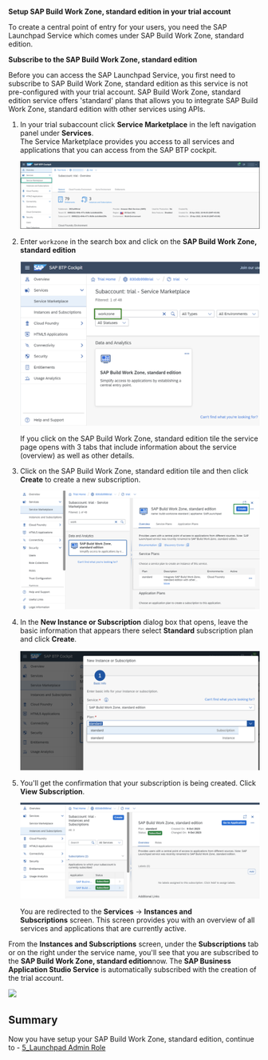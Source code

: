 **Setup SAP Build Work Zone, standard edition in your trial account**

To create a central point of entry for your users, you need the SAP Launchpad Service which comes under SAP Build Work Zone, standard edition.

**Subscribe to the SAP Build Work Zone, standard edition**

Before you can access the SAP Launchpad Service, you first need to subscribe to SAP Build Work Zone, standard edition as this service is not pre-configured with your trial account. SAP Build Work Zone, standard edition service offers 'standard' plans that allows you to integrate SAP Build Work Zone, standard edition with other services using APIs.


1. In your trial subaccount click **Service Marketplace** in the left navigation panel under **Services**.<br>
The Service Marketplace provides you access to all services and applications that you can access from the SAP BTP cockpit.

     ![](https://github.com/SAP-samples/teched2023-XP162/blob/main/Exercises/Images/Service_marketplace.png)
        

2. Enter <code>workzone</code> in the search box and click on the **SAP Build Work Zone, standard edition**

     ![](https://github.com/SAP-samples/teched2023-XP162/blob/main/Exercises/Images/selectworkzone1.png)

     If you click on the SAP Build Work Zone, standard edition tile the service page opens with 3 tabs that include information about the service (overview) as well as other details.

3. Click on the SAP Build Work Zone, standard edition tile and then click **Create** to create a new subscription.

    ![](https://github.com/SAP-samples/teched2023-XP162/blob/main/Exercises/Images/createworkzone1.png)


5. In the **New Instance or Subscription** dialog box that opens, leave the basic information that appears there select **Standard** subscription plan and click **Create**.

   ![](https://github.com/SAP-samples/teched2023-XP162/blob/main/Exercises/Images/selectstandardplan.png)

6. You'll get the confirmation that your subscription is being created. Click <strong>View Subscription</strong>.</p>

     ![](https://github.com/SAP-samples/teched2023-XP162/blob/main/Exercises/Images/workzonesubscribed.png)

     You are redirected to the <strong>Services</strong>&nbsp;-&gt;&nbsp;<strong>Instances and Subscriptions</strong>&nbsp;screen. This screen provides you with an overview of all services and applications that are currently active.

From the&nbsp;<strong>Instances and Subscriptions</strong>&nbsp;screen, under the&nbsp;<strong>Subscriptions</strong> tab or on the right under the service name, you'll see that you are subscribed to the <strong>SAP Build Work Zone, standard edition</strong>now. The <strong>SAP Business Application Studio Service</strong> is automatically subscribed with the creation of the trial account.</p>

![](../images/Subscribed.png)

## Summary

Now you have setup your SAP Build Work Zone, standard edition, continue to - [5_Launchpad Admin Role](https://github.com/SAP-samples/teched2023-XP162/blob/main/Exercises/2_Setup/5_Launchpad%20Admin%20Role.md)

